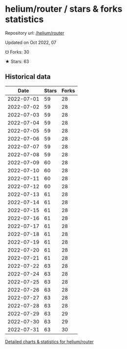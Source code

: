 # helium/router / stars & forks statistics

Repository url: [/helium/router](https://github.com/helium/router)

Updated on Oct 2022, 07

☋ Forks: 30

★ Stars: 63

## Historical data
| Date | Stars | Forks |
|------|-------|-------|
| 2022-07-01 | 59 | 28 | 
| 2022-07-02 | 59 | 28 | 
| 2022-07-03 | 59 | 28 | 
| 2022-07-04 | 59 | 28 | 
| 2022-07-05 | 59 | 28 | 
| 2022-07-06 | 59 | 28 | 
| 2022-07-07 | 59 | 28 | 
| 2022-07-08 | 59 | 28 | 
| 2022-07-09 | 60 | 28 | 
| 2022-07-10 | 60 | 28 | 
| 2022-07-11 | 60 | 28 | 
| 2022-07-12 | 60 | 28 | 
| 2022-07-13 | 61 | 28 | 
| 2022-07-14 | 61 | 28 | 
| 2022-07-15 | 61 | 28 | 
| 2022-07-16 | 61 | 28 | 
| 2022-07-17 | 61 | 28 | 
| 2022-07-18 | 61 | 28 | 
| 2022-07-19 | 61 | 28 | 
| 2022-07-20 | 61 | 28 | 
| 2022-07-21 | 61 | 28 | 
| 2022-07-22 | 63 | 28 | 
| 2022-07-24 | 63 | 28 | 
| 2022-07-25 | 63 | 28 | 
| 2022-07-26 | 63 | 28 | 
| 2022-07-27 | 63 | 28 | 
| 2022-07-28 | 63 | 28 | 
| 2022-07-29 | 63 | 29 | 
| 2022-07-30 | 63 | 29 | 
| 2022-07-31 | 63 | 30 | 


[Detailed charts & statistics for helium/router](https://reviewgithub.com/rep/helium/router)
